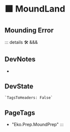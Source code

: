 # 🟩  <eko>MoundLand</eko>

## Mounding Error



::: details 🛠 <dev>&&&</dev>

## DevNotes

-

## DevState

```py
`TagsToHeaders: False`
```

<h2>PageTags</h2>

- "Eko.Prep.MoundPrep"
:::
